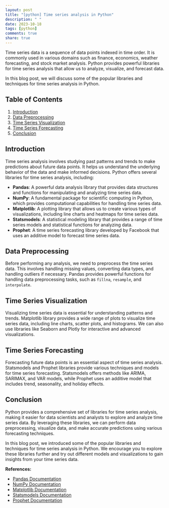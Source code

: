 ```yaml
---
layout: post
title: "[python] Time series analysis in Python"
description: " "
date: 2023-10-18
tags: [python]
comments: true
share: true
---
```


Time series data is a sequence of data points indexed in time order. It is commonly used in various domains such as finance, economics, weather forecasting, and stock market analysis. Python provides powerful libraries for time series analysis that allow us to analyze, visualize, and forecast data.

In this blog post, we will discuss some of the popular libraries and techniques for time series analysis in Python.

## Table of Contents

1. [Introduction](#introduction)
2. [Data Preprocessing](#data-preprocessing)
3. [Time Series Visualization](#time-series-visualization)
4. [Time Series Forecasting](#time-series-forecasting)
5. [Conclusion](#conclusion)

## Introduction

Time series analysis involves studying past patterns and trends to make predictions about future data points. It helps us understand the underlying behavior of the data and make informed decisions. Python offers several libraries for time series analysis, including:

- **Pandas**: A powerful data analysis library that provides data structures and functions for manipulating and analyzing time series data.
- **NumPy**: A fundamental package for scientific computing in Python, which provides computational capabilities for handling time series data.
- **Matplotlib**: A plotting library that allows us to create various types of visualizations, including line charts and heatmaps for time series data.
- **Statsmodels**: A statistical modeling library that provides a range of time series models and statistical functions for analyzing data.
- **Prophet**: A time series forecasting library developed by Facebook that uses an additive model to forecast time series data.

## Data Preprocessing

Before performing any analysis, we need to preprocess the time series data. This involves handling missing values, converting data types, and handling outliers if necessary. Pandas provides powerful functions for handling data preprocessing tasks, such as `fillna`, `resample`, and `interpolate`.

## Time Series Visualization

Visualizing time series data is essential for understanding patterns and trends. Matplotlib library provides a wide range of plots to visualize time series data, including line charts, scatter plots, and histograms. We can also use libraries like Seaborn and Plotly for interactive and advanced visualizations.

## Time Series Forecasting

Forecasting future data points is an essential aspect of time series analysis. Statsmodels and Prophet libraries provide various techniques and models for time series forecasting. Statsmodels offers methods like ARIMA, SARIMAX, and VAR models, while Prophet uses an additive model that includes trend, seasonality, and holiday effects.

## Conclusion

Python provides a comprehensive set of libraries for time series analysis, making it easier for data scientists and analysts to explore and analyze time series data. By leveraging these libraries, we can perform data preprocessing, visualize data, and make accurate predictions using various forecasting techniques.

In this blog post, we introduced some of the popular libraries and techniques for time series analysis in Python. We encourage you to explore these libraries further and try out different models and visualizations to gain insights from your time series data.

**References:**
- [Pandas Documentation](https://pandas.pydata.org/docs/)
- [NumPy Documentation](https://numpy.org/doc/)
- [Matplotlib Documentation](https://matplotlib.org/stable/contents.html)
- [Statsmodels Documentation](https://www.statsmodels.org/stable/index.html)
- [Prophet Documentation](https://facebook.github.io/prophet/)